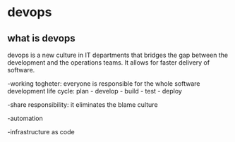# devops
## what is devops
devops is a new culture in IT departments that bridges the gap between 
the development and the operations teams.
It allows for faster delivery of software.

-working togheter: everyone is responsible for the whole software development
life cycle: plan - develop - build - test - deploy

-share responsibility: it eliminates the blame culture

-automation

-infrastructure as code 

